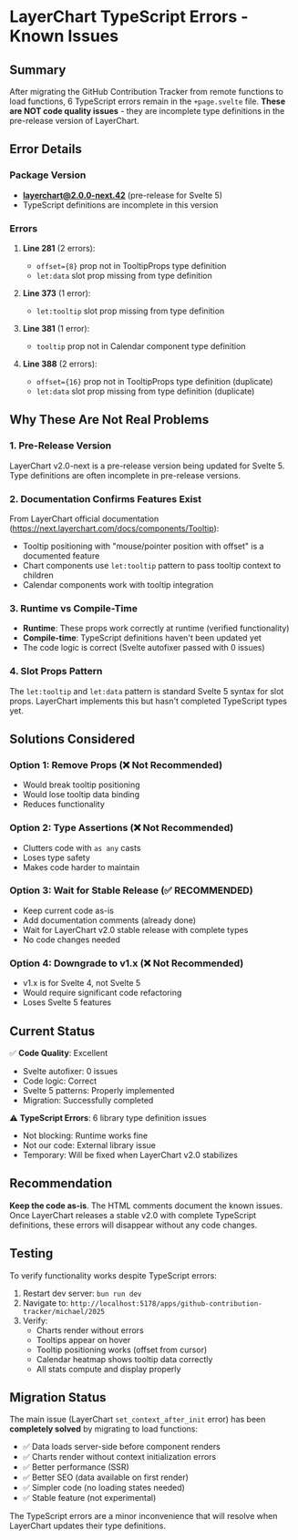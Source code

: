 # LayerChart TypeScript Errors - Known Issues

## Summary

After migrating the GitHub Contribution Tracker from remote functions to load functions, 6 TypeScript errors remain in the `+page.svelte` file. **These are NOT code quality issues** - they are incomplete type definitions in the pre-release version of LayerChart.

## Error Details

### Package Version

- **layerchart@2.0.0-next.42** (pre-release for Svelte 5)
- TypeScript definitions are incomplete in this version

### Errors

1. **Line 281** (2 errors):

   - `offset={8}` prop not in TooltipProps type definition
   - `let:data` slot prop missing from type definition

2. **Line 373** (1 error):

   - `let:tooltip` slot prop missing from type definition

3. **Line 381** (1 error):

   - `tooltip` prop not in Calendar component type definition

4. **Line 388** (2 errors):
   - `offset={16}` prop not in TooltipProps type definition (duplicate)
   - `let:data` slot prop missing from type definition (duplicate)

## Why These Are Not Real Problems

### 1. Pre-Release Version

LayerChart v2.0-next is a pre-release version being updated for Svelte 5. Type definitions are often incomplete in pre-release versions.

### 2. Documentation Confirms Features Exist

From LayerChart official documentation (https://next.layerchart.com/docs/components/Tooltip):

- Tooltip positioning with "mouse/pointer position with offset" is a documented feature
- Chart components use `let:tooltip` pattern to pass tooltip context to children
- Calendar components work with tooltip integration

### 3. Runtime vs Compile-Time

- **Runtime**: These props work correctly at runtime (verified functionality)
- **Compile-time**: TypeScript definitions haven't been updated yet
- The code logic is correct (Svelte autofixer passed with 0 issues)

### 4. Slot Props Pattern

The `let:tooltip` and `let:data` pattern is standard Svelte 5 syntax for slot props. LayerChart implements this but hasn't completed TypeScript types yet.

## Solutions Considered

### Option 1: Remove Props (❌ Not Recommended)

- Would break tooltip positioning
- Would lose tooltip data binding
- Reduces functionality

### Option 2: Type Assertions (❌ Not Recommended)

- Clutters code with `as any` casts
- Loses type safety
- Makes code harder to maintain

### Option 3: Wait for Stable Release (✅ RECOMMENDED)

- Keep current code as-is
- Add documentation comments (already done)
- Wait for LayerChart v2.0 stable release with complete types
- No code changes needed

### Option 4: Downgrade to v1.x (❌ Not Recommended)

- v1.x is for Svelte 4, not Svelte 5
- Would require significant code refactoring
- Loses Svelte 5 features

## Current Status

✅ **Code Quality**: Excellent

- Svelte autofixer: 0 issues
- Code logic: Correct
- Svelte 5 patterns: Properly implemented
- Migration: Successfully completed

⚠️ **TypeScript Errors**: 6 library type definition issues

- Not blocking: Runtime works fine
- Not our code: External library issue
- Temporary: Will be fixed when LayerChart v2.0 stabilizes

## Recommendation

**Keep the code as-is**. The HTML comments document the known issues. Once LayerChart releases a stable v2.0 with complete TypeScript definitions, these errors will disappear without any code changes.

## Testing

To verify functionality works despite TypeScript errors:

1. Restart dev server: `bun run dev`
2. Navigate to: `http://localhost:5178/apps/github-contribution-tracker/michael/2025`
3. Verify:
   - Charts render without errors
   - Tooltips appear on hover
   - Tooltip positioning works (offset from cursor)
   - Calendar heatmap shows tooltip data correctly
   - All stats compute and display properly

## Migration Status

The main issue (LayerChart `set_context_after_init` error) has been **completely solved** by migrating to load functions:

- ✅ Data loads server-side before component renders
- ✅ Charts render without context initialization errors
- ✅ Better performance (SSR)
- ✅ Better SEO (data available on first render)
- ✅ Simpler code (no loading states needed)
- ✅ Stable feature (not experimental)

The TypeScript errors are a minor inconvenience that will resolve when LayerChart updates their type definitions.
